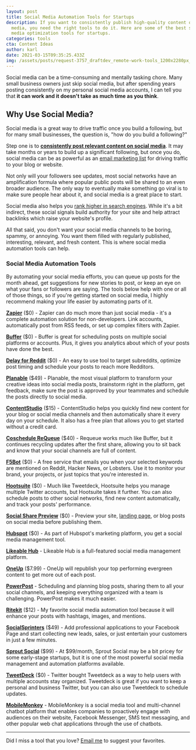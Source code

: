 ```yaml
---
layout: post
title: Social Media Automation Tools for Startups
description: If you want to consistently publish high-quality content on social
  media, you need the right tools to do it. Here are some of the best social
  media optimization tools for startups.
categories: tools
cta: Content Ideas
author: karl
date: 2021-03-15T09:35:25.433Z
img: /assets/posts/request-3757_draftdev_remote-work-tools_1200x2280px_sample1.png
---
```

Social media can be a time-consuming and mentally tasking chore. Many small business owners just skip social media, but after spending years posting consistently on my personal social media accounts, I can tell you that **it can work and it doesn't take as much time as you think**.

## Why Use Social Media?
Social media is a great way to drive traffic once you build a following, but for many small businesses, the question is, "how do you build a following?"

Step one is to **[consistently post relevant content on social media](https://draft.dev/learn/announcing-social-collateral-from-draft-dev)**. It may take months or years to build up a significant following, but once you do, social media can be as powerful as an [email marketing list](https://draft.dev/learn/email-marketing-tools) for driving traffic to your blog or website.

Not only will your followers see updates, most social networks have an amplification formula where popular public posts will be shared to an even broader audience. The only way to eventually make something go viral is to make sure people hear about it, and social media is a great place to start.

Social media also helps you [rank higher in search engines](https://www.searchenginejournal.com/social-media-seo/196185/). While it's a bit indirect, these social signals build authority for your site and help attract backlinks which raise your website's profile.

All that said, you don't want your social media channels to be boring, spammy, or annoying. You want them filled with regularly published, interesting, relevant, and fresh content. This is where social media automation tools can help.

<!-- signup -->

### Social Media Automation Tools

By automating your social media efforts, you can queue up posts for the month ahead, get suggestions for new stories to post, or keep an eye on what your fans or followers are saying. The tools below help with one or all of those things, so if you're getting started on social media, I highly recommend making your life easier by automating parts of it.

**[Zapier](https://zapier.com/)** ($0) - Zapier can do much more than just social media - it's a complete automation solution for non-developers. Link accounts, automatically post from RSS feeds, or set up complex filters with Zapier.

**[Buffer](https://buffer.com/)** ($0) - Buffer is great for scheduling posts on multiple social platforms or accounts. Plus, it gives you analytics about which of your posts have done the best.

**[Delay for Reddit](https://www.delayforreddit.com/)** ($0) - An easy to use tool to target subreddits, optimize post timing and schedule your posts to reach more Redditors.

**[Planable](https://planable.io/)** ($49) - Planable, the most visual platform to transform your creative ideas into social media posts, brainstorm right in the platform, get feedback, make sure the post is approved by your teammates and schedule the posts directly to social media.

**[ContentStudio](https://contentstudio.io/)** ($15) - ContentStudio helps you quickly find new content for your blog or social media channels and then automatically share it every day on your schedule. It also has a free plan that allows you to get started without a credit card.

**[Coschedule ReQueue](https://coschedule.com/requeue)** ($40) - Requeue works much like Buffer, but it continues recycling updates after the first share, allowing you to sit back and know that your social channels are full of content.

**[F5Bot](https://f5bot.com/)** ($0) - A free service that emails you when your selected keywords are mentioned on Reddit, Hacker News, or Lobsters. Use it to monitor your brand, your projects, or just topics that you're interested in.

**[Hootsuite](https://hootsuite.com/)** ($0) - Much like Tweetdeck, Hootsuite helps you manage multiple Twitter accounts, but Hootsuite takes it further. You can also schedule posts to other social networks, find new content automatically, and track your posts' performance.

**[Social Share Preview](https://socialsharepreview.com/)** ($0) - Preview your site, [landing page](/learn/landing-page-tools), or blog posts on social media before publishing them.

**[Hubspot](https://www.hubspot.com/products/marketing/social-inbox)** ($0) - As part of Hubspot's marketing platform, you get a social media management tool.

**[Likeable Hub](https://likeablehub.com/)** - Likeable Hub is a full-featured social media management platform.

**[OneUp](https://www.oneupapp.io/)** ($7.99) - OneUp will republish your top performing evergreen content to get more out of each post.

**[PowerPost](https://www.powerpost.digital/)** - Scheduling and planning blog posts, sharing them to all your social channels, and keeping everything organized with a team is challenging. PowerPost makes it much easier.

**[Ritekit](http://ritekit.com/)** ($12) - My favorite social media automation tool because it will enhance your posts with hashtags, images, and mentions.

**[SocialSprinters](https://socialsprinters.com/en/)** ($49) - Add professional applications to your Facebook Page and start collecting new leads, sales, or just entertain your customers in just a few minutes.

**[Sprout Social](https://sproutsocial.com/)** ($99) - At $99/month, Sprout Social may be a bit pricey for some early-stage startups, but it is one of the most powerful social media management and automation platforms available.

**[TweetDeck](https://tweetdeck.twitter.com/)** ($0) - Twitter bought Tweetdeck as a way to help users with multiple accounts stay organized. Tweetdeck is great if you want to keep a personal and business Twitter, but you can also use Tweetdeck to schedule updates.

**[MobileMonkey](https://mobilemonkey.com/)** - MobileMonkey is a social media tool and multi-channel chatbot platform that enables companies to proactively engage with audiences on their website, Facebook Messenger, SMS text messaging, and other popular web chat applications through the use of chatbots.

-----

Did I miss a tool that you love? [Email me](mailto:karl@draft.dev) to suggest your favorites.